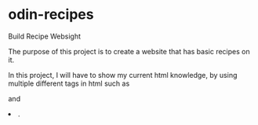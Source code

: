 
# odin-recipes

Build Recipe Websight 

The purpose of this project is to create a website that has basic recipes on it. 

In this project, I will have to show my current html knowledge, by using 
multiple different tags in html such as <p> and <li>.


